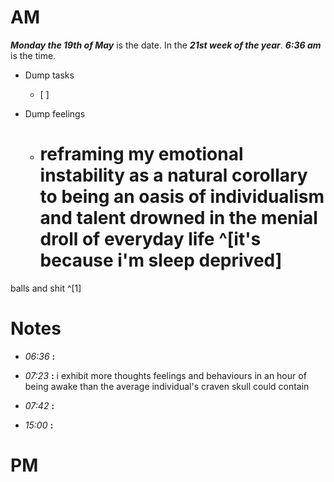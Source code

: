 # AM
***Monday the 19th of May*** is the date. In the ***21st week of the year***.
***6:36 am*** is the time.
* Dump tasks
	* [ ] 

* Dump feelings
	* # reframing my emotional instability as a natural corollary to being an oasis of individualism and talent drowned in the menial droll of everyday life ^[it's because i'm sleep deprived]

balls and shit ^[1]

# Notes

* *06:36* **:**   

* *07:23* **:**   i exhibit more thoughts feelings and behaviours in an hour of being awake than the average individual's craven skull could contain 


* *07:42* **:**   
* *15:00* **:**   




# PM

